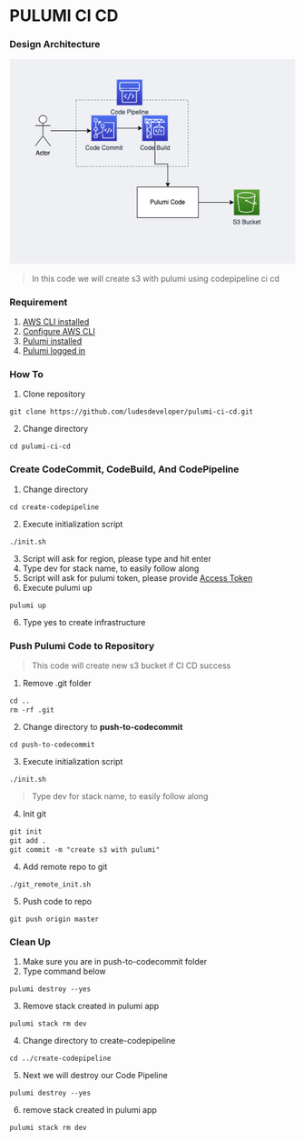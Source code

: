 # **PULUMI CI CD**
### **Design Architecture**
![CI CD Design Architecture](images/Pulumi.png)
> In this code we will create s3 with pulumi using codepipeline ci cd
### **Requirement**
1. [AWS CLI installed](https://docs.aws.amazon.com/cli/latest/userguide/getting-started-install.html)
2. [Configure AWS CLI](https://docs.aws.amazon.com/cli/latest/userguide/cli-configure-quickstart.html#cli-configure-quickstart-config)
3. [Pulumi installed](https://www.pulumi.com/docs/get-started/install/)
4. [Pulumi logged in](https://www.pulumi.com/docs/reference/cli/pulumi_login/)
### **How To**
1. Clone repository 
```
git clone https://github.com/ludesdeveloper/pulumi-ci-cd.git
```
2. Change directory
```
cd pulumi-ci-cd
```
### **Create CodeCommit, CodeBuild, And CodePipeline**
1. Change directory
```
cd create-codepipeline
```
2. Execute initialization script
```
./init.sh
```
3. Script will ask for region, please type and hit enter
4. Type dev for stack name, to easily follow along
5. Script will ask for pulumi token, please provide [Access Token](https://www.pulumi.com/docs/intro/console/accounts/#creating-access-tokens) 
6. Execute pulumi up
```
pulumi up
```
6. Type yes to create infrastructure
### **Push Pulumi Code to Repository**
> This code will create new s3 bucket if CI CD success
1. Remove .git folder
```
cd ..
rm -rf .git
```
2. Change directory to **push-to-codecommit**
```
cd push-to-codecommit
```
3. Execute initialization script
```
./init.sh
```
> Type dev for stack name, to easily follow along
4. Init git
```
git init
git add .
git commit -m "create s3 with pulumi"
```
4. Add remote repo to git
```
./git_remote_init.sh
```
5. Push code to repo
```
git push origin master
```
### **Clean Up**
1. Make sure you are in push-to-codecommit folder
2. Type command below
```
pulumi destroy --yes
```
3. Remove stack created in pulumi app
```
pulumi stack rm dev
```
4. Change directory to create-codepipeline
```
cd ../create-codepipeline
```
5. Next we will destroy our Code Pipeline
```
pulumi destroy --yes
```
6. remove stack created in pulumi app
```
pulumi stack rm dev
```
